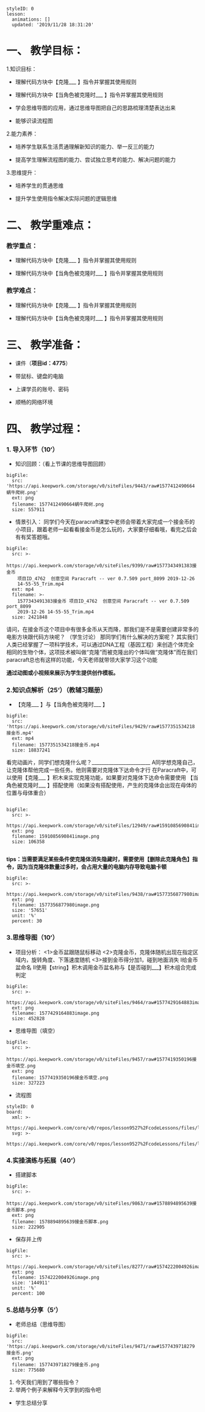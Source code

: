 






<style>
  .markdown-body hr {
    height: 1px;
  }
</style>






```@Lesson
styleID: 0
lesson:
  animations: []
  updated: '2019/11/28 18:31:20'

```



# **一、	教学目标：**
1.知识目标：
* 理解代码方块中【克隆___ 】指令并掌握其使用规则

* 理解代码方块中【当角色被克隆时___ 】指令并掌握其使用规则

* 学会思维导图的应用，通过思维导图把自己的思路梳理清楚表达出来

* 能够识读流程图

2.能力素养：

* 培养学生联系生活贯通理解新知识的能力、举一反三的能力

* 提高学生理解流程图的能力、尝试独立思考的能力、解决问题的能力

3.思维提升：

* 培养学生的贯通思维

* 提升学生使用指令解决实际问题的逻辑思维

# **二、	教学重难点：**

### 教学重点： 
* 理解代码方块中【克隆___ 】指令并掌握其使用规则

* 理解代码方块中【当角色被克隆时___ 】指令并掌握其使用规则

### 教学难点：

* 理解代码方块中【克隆___ 】指令并掌握其使用规则

* 理解代码方块中【当角色被克隆时___ 】指令并掌握其使用规则

# **三、	教学准备：**

* 课件（**项目id：4775**）

* 带鼠标、键盘的电脑

* 上课学员的账号、密码

* 顺畅的网络环境

# **四、	教学过程：**
 


### **1.	导入环节（10‘）**
*  知识回顾：（看上节课的思维导图回顾）
 
 
 
 

```@BigFile
bigFile:
  src: 'https://api.keepwork.com/storage/v0/siteFiles/9443/raw#1577412490664蜗牛爬树.png'
  ext: png
  filename: 1577412490664蜗牛爬树.png
  size: 557911

```




 




*  情景引入：
     同学们今天在paracraft课堂中老师会带着大家完成一个接金币的小项目，跟着老师一起看看接金币是怎么玩的，大家要仔细看哦，看完之后会有有奖答题哦。
     
```@BigFile
bigFile:
  src: >-
    https://api.keepwork.com/storage/v0/siteFiles/9399/raw#1577343491383接金币
    项目ID_4762  创意空间 Paracraft -- ver 0.7.509 port_8099 2019-12-26
    14-55-55_Trim.mp4
  ext: mp4
  filename: >-
    1577343491383接金币 项目ID_4762  创意空间 Paracraft -- ver 0.7.509 port_8099
    2019-12-26 14-55-55_Trim.mp4
  size: 2421848

```

请问，在接金币这个项目中有很多金币从天而降，那我们是不是需要创建非常多的电影方块跟代码方块呢？
（学生讨论）
那同学们有什么解决的方案呢？
其实我们人类已经掌握了一项科学技术，可以通过DNA工程（基因工程）来创造个体完全相同的生物个体，这项技术被叫做“克隆”而被克隆出的个体叫做“克隆体”而在我们paracraft总也有这样的功能，今天老师就带领大家学习这个功能

 
 
 
 


  
**通过动图或小视频来展示为学生提供创作模板。**
 ### **2.知识点解析（25‘）**（教辅习题册）
 * 【克隆___ 】与【当角色被克隆时___ 】
 
```@BigFile
bigFile:
  src: 'https://api.keepwork.com/storage/v0/siteFiles/9429/raw#1577351534218接金币.mp4'
  ext: mp4
  filename: 1577351534218接金币.mp4
  size: 18837241

```
看完动画片，同学们想克隆什么呢？________________________
A同学想克隆自己，让克隆体帮他完成一些任务。他则需要对克隆体下达命令才行
在Paracraft中，可以使用【克隆___ 】积木来实现克隆功能，如果要对克隆体下达命令需要使用 【当角色被克隆时___ 】搭配使用（如果没有搭配使用，产生的克隆体会出现在母体的位置与母体重合）
 
 

 

 
```@BigFile

bigFile:
  src: >-
    https://api.keepwork.com/storage/v0/siteFiles/12949/raw#1591085690841image.png
  ext: png
  filename: 1591085690841image.png
  size: 106358
          
```






**tips：当需要满足某些条件使克隆体消失隐藏时，需要使用【删除此克隆角色】指令，因为当克隆体数量过多时，会占用大量的电脑内存导致电脑卡顿**
 
```@BigFile
bigFile:
  src: >-
    https://api.keepwork.com/storage/v0/siteFiles/9438/raw#1577356877980image.png
  ext: png
  filename: 1577356877980image.png
  size: '57651'
  unit: '%'
  percent: 30

```

 
  
 


 
 

### **3.思维导图（10‘）**
   *  项目分析：
      <1>金币盆跟随鼠标移动
      <2>克隆金币，克隆体随机出现在指定区域内，旋转角度、下落速度随机
      <3>接到金币得分加1，碰到地面消失
        Ⅰ给金币盆命名 
        Ⅱ使用【string】积木调用金币盆名称与【是否碰到___】积木组合完成判定
 
 
 

 
 
```@BigFile
bigFile:
  src: >-
    https://api.keepwork.com/storage/v0/siteFiles/9464/raw#1577429164883image.png
  ext: png
  filename: 1577429164883image.png
  size: 452828

```


 


   *  思维导图（填空）
 


 

```@BigFile
bigFile:
  src: >-
    https://api.keepwork.com/storage/v0/siteFiles/9457/raw#1577419350196接金币填空.png
  ext: png
  filename: 1577419350196接金币填空.png
  size: 327223

```


 

 
 
 

   *  流程图
   <style>
  .comp-board{
    text-align: center;
  }
</style>
   


```@Board
styleID: 0
board:
  xml: >-
    https://api.keepwork.com/core/v0/repos/lesson9527%2FcodeLessons/files/lesson9527%2FcodeLessons%2F_config%2Fboard%2F%E6%8E%A5%E9%87%91%E5%B8%81.xml
  svg: >-
    https://api.keepwork.com/core/v0/repos/lesson9527%2FcodeLessons/files/lesson9527%2FcodeLessons%2F_config%2Fboard%2F%E6%8E%A5%E9%87%91%E5%B8%81.svg

```


### **4.实操演练与拓展（40’）**
   *  搭建脚本
 
 
 
 
 

```@BigFile
bigFile:
  src: >-
    https://api.keepwork.com/storage/v0/siteFiles/9863/raw#1578894895639接金币脚本.png
  ext: png
  filename: 1578894895639接金币脚本.png
  size: 222905

```










   
   *  保存并上传
   
   
 
```@BigFile
bigFile:
  src: >-
    https://api.keepwork.com/storage/v0/siteFiles/8277/raw#1574222004926image.png
  ext: png
  filename: 1574222004926image.png
  size: '144911'
  unit: '%'
  percent: 100

```

### **5.总结与分享（5‘）**
 *  老师总结（思维导图）
  


```@BigFile
bigFile:
  src: 'https://api.keepwork.com/storage/v0/siteFiles/9471/raw#1577439718279接金币.png'
  ext: png
  filename: 1577439718279接金币.png
  size: 775680

```





 
 

      

     
   1. 今天我们用到了哪些指令？
   2. 举两个例子来解释今天学到的指令吧

     
   *  学生总结分享
   